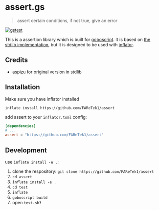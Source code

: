 # assert.gs

> assert certain conditions, if not true, give an error

[![gstest](https://github.com/inflated-goboscript/assert/actions/workflows/gstest.yml/badge.svg)](https://github.com/inflated-goboscript/assert/actions/workflows/gstest.yml)

This is a assertion library which is built for [goboscript](https://github.com/aspizu/goboscript).
 It is based on [the stdlib implementation](https://github.com/goboscript/std/), but it is designed to be used with [inflator](https://github.com/faretek1/inflator).

## Credits

- aspizu for original version in stdlib

## Installation

Make sure you have inflator installed

`inflate install https://github.com/FAReTek1/assert`

add assert to your `inflator.toml` config:
```toml
[dependencies]
# ...
assert = "https://github.com/FAReTek1/assert"
```

## Development

use `inflate install -e .`:

1. clone the respository: `git clone https://github.com/FAReTek1/assert`
2. `cd assert`
3. `inflate install -e .`
4. `cd test`
5. `inflate`
6. `goboscript build`
7. open `test.sb3`
